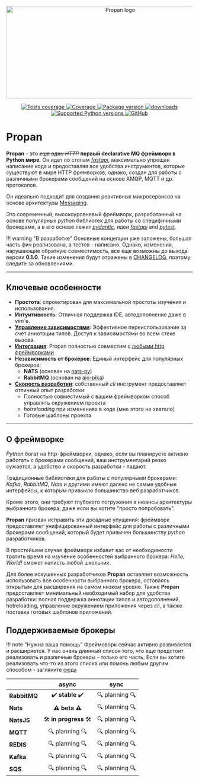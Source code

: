 <p align="center">
    <img src="assets/img/logo-no-background.png" alt="Propan logo" style="height: 250px; width: 600px;"/>
</p>

<p align="center">
    <a href="https://github.com/Lancetnik/Propan/actions/workflows/tests.yml" target="_blank">
        <img src="https://github.com/Lancetnik/Propan/actions/workflows/tests.yml/badge.svg" alt="Tests coverage"/>
    </a>
    <a href="https://coverage-badge.samuelcolvin.workers.dev/redirect/lancetnik/propan" target="_blank">
        <img src="https://coverage-badge.samuelcolvin.workers.dev/lancetnik/propan.svg" alt="Coverage">
    </a>
    <a href="https://pypi.org/project/propan" target="_blank">
        <img src="https://img.shields.io/pypi/v/propan?label=pypi%20package" alt="Package version">
    </a>
    <a href="https://pepy.tech/project/propan" target="_blank">
        <img src="https://static.pepy.tech/personalized-badge/propan?period=total&units=international_system&left_color=grey&right_color=blue&left_text=Downloads" alt="downloads"/>
    </a>
    <br/>
    <a href="https://pypi.org/project/propan" target="_blank">
        <img src="https://img.shields.io/pypi/pyversions/propan.svg" alt="Supported Python versions">
    </a>
    <a href="https://github.com/Lancetnik/Propan/blob/main/LICENSE" target="_blank">
        <img alt="GitHub" src="https://img.shields.io/github/license/Lancetnik/Propan?color=%23007ec6">
    </a>
</p>

# Propan

**Propan** - это *<s>еще один HTTP</s>* **первый declarative MQ фреймворк в Python мире**. Он идет по стопам [*fastapi*](https://fastapi.tiangolo.com/ru/), максимально упрощая написание кода и предоставляя все удобства инструментов, которые существуют в мире HTTP фремворков, однако, создан для работы с различными брокерами сообщений на основе AMQP, MQTT и др. протоколов.

Он идеально подходит для создания реактивных микросервисов на основе архитектуры <a href="https://microservices.io/patterns/communication-style/messaging.html" target="_blank">Messaging</a>.

Это современный, высокоуровневый фреймворк, разработанный на основе популярных *python* библиотек для работы со специфичными брокерами, а в его основе лежит [*pydantic*](https://docs.pydantic.dev/), идеи [*fastapi*](https://fastapi.tiangolo.com/ru/) and [*pytest*](https://docs.pytest.org/en/7.3.x/).


!!! warning "В разработке"
    Основные концепции уже заложены, большая часть фич реализована, а тестов - написано. Однако, изменения, нарушающие обратную совместимость, все еще возможны до выхода версии **0.1.0**. Такие изменения будут отражены в [CHANGELOG](https://lancetnik.github.io/Propan/CHANGELOG/), поэтому следите за обновлениями.

---

## Ключевые особенности

* **Простота**: спроектирован для максимальной простоты изучения и использования.
* **Интуитивность**: Отличная поддержка IDE, автодополнение даже в *vim*`е.
* [**Управление зависимостями**](#dependencies): Эффективное переиспользование за счет аннотации типов. Доступ к зависимостями во всем стеке вызова.
* [**Интeграция**](#http-frameworks-integrations): Propan полностью совместим с [любыми http фреймворками](https://lancetnik.github.io/Propan/integrations/integrations-index/)
* **Независимость от брокеров**: Единый интерфейс для популярных брокеров:
    * **NATS** (основан на [nats-py](https://github.com/nats-io/nats.py)) 
    * **RabbitMQ** (основан на [aio-pika](https://aio-pika.readthedocs.io/en/latest/)) 
* [**Скорость разработки**](#cli-power): собственный *cli* инструмент предоставляет отличный опыт разработки:
    * Полностью совместимый с вашим фреймворком способ управлять окружением проекта
    * *hotreloading* при изменениях в коде (мне этого не хватало)
    * Готовые шаблоны проекта

---

## О фреймворке

*Python* богат на http-фреймворки, однако, если вы планируете активно работать с брокерами сообщений, ваш инструментарий резко сужается, а удобство и скорость разработки - падают.

Традиционные библиотеки для работы с популярными брокерами: *Kafka*, *RabbitMQ*, *Nats* и другими имеют далеко не самые удобные интерфейсы, к которым привыкло большинство веб разработчиков.

Кроме этого, они требуют глубокого погружения в нюансы архитектуры выбранного брокера, даже если вы хотите "просто попробовать".

**Propan** призван исправить эти досадные упущения: фреймворк предоставляет унифицированный интерфейс для работы с различными брокерами сообщений, который будет привычен большинству *python* разработчиков.

В простейшем случае фреймворк избавит вас от необходимости тратить время на изучение особенностей выбранного брокера: *Hello, World!* сможет написть любой школьник.

Для более искушенных разработчиков **Propan** оставляет возможность использовать все особенности выбранного брокера, оставаясь открытым для расширения на самом низком уровне. Также **Propan** предоставляет минимальный необходимый набор для удобства разработки: полная поддержка аннотации типов и автодополнений, hotreloading, управление окружением приложения через *cli*, а также поставка готовых шаблонов приложений.

## Поддерживаемые брокеры

!!! note "Нужна ваша помощь"
    Фреймоворк сейчас активно развивается и расширяется. У нас очень длинный список того, что еще предстоит реализовать и различные брокеры - только его часть. Если вы хотите реализовать что-то из этого списка или помочь любым другим способом - загляните [сюда](https://lancetnik.github.io/Propan/contributing/contributing-index/)

|              | async                                                   | sync                 |
|--------------|:-------------------------------------------------------:|:--------------------:|
| **RabbitMQ** | :heavy_check_mark: **stable** :heavy_check_mark:        | :mag: planning :mag: |
| **Nats**     | :warning: **beta** :warning:                            | :mag: planning :mag: |
| **NatsJS**   | :hammer_and_wrench: **in progress** :hammer_and_wrench: | :mag: planning :mag: |
| **MQTT**     | :mag: planning :mag:                                    | :mag: planning :mag: |
| **REDIS**    | :mag: planning :mag:                                    | :mag: planning :mag: |
| **Kafka**    | :mag: planning :mag:                                    | :mag: planning :mag: |
| **SQS**      | :mag: planning :mag:                                    | :mag: planning :mag: |

